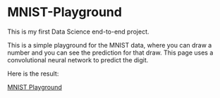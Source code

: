 # MNIST-Playground
This is my first Data Science end-to-end project.

This is a simple playground for the MNIST data, where you can draw a number and you can see the prediction for that draw.
This page uses a convolutional neural network to predict the digit.

Here is the result:

<a href="https://mnistplayground.herokuapp.com/" target="_blank">MNIST Playground</a>
